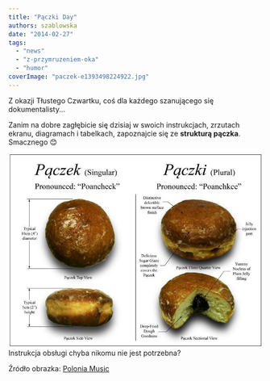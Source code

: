 ```yaml
---
title: "Pączki Day"
authors: szablowska
date: "2014-02-27"
tags:
  - "news"
  - "z-przymruzeniem-oka"
  - "humor"
coverImage: "paczek-e1393498224922.jpg"
---
```


Z okazji Tłustego Czwartku, coś dla każdego szanującego się dokumentalisty...

<!--truncate-->

Zanim na dobre zagłębicie się dzisiaj w swoich instrukcjach, zrzutach ekranu,
diagramach i tabelkach, zapoznajcie się ze **strukturą pączka**. Smacznego 😊

[![paczki](images/paczki.jpg)](http://techwriter.pl/wp-content/uploads/2014/02/paczki.jpg)Instrukcja
obsługi chyba nikomu nie jest potrzebna?

Źródło obrazka:
[Polonia Music](http://www.poloniamusic.com/PaczkiDay.html "Paczek")
